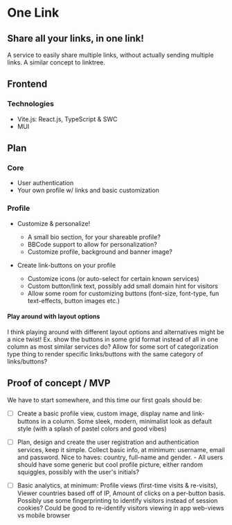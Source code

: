 # One Link

## Share all your links, in one link!

A service to easily share multiple links, without actually sending multiple links. A similar concept to linktree.

## Frontend

### Technologies

- Vite.js: React.js, TypeScript & SWC
- MUI

## Plan

### Core

- User authentication
- Your own profile w/ links and basic customization

### Profile

- Customize & personalize!

  - A small bio section, for your shareable profile?
  - BBCode support to allow for personalization?
  - Customize profile, background and banner image?

- Create link-buttons on your profile
  - Customize icons (or auto-select for certain known services)
  - Custom button/link text, possibly add small domain hint for visitors
  - Allow some room for customizing buttons (font-size, font-type, fun text-effects, button images etc.)

#### Play around with layout options

I think playing around with different layout options and alternatives might be a nice twist! Ex. show the buttons in some grid format instead of all in one column as most similar services do?
Allow for some sort of categorization type thing to render specific links/buttons with the same category of links/buttons?

## Proof of concept / MVP

We have to start somewhere, and this time our first goals should be:

- [ ] Create a basic profile view, custom image, display name and link-buttons in a column. Some sleek, modern, minimalist look as default style (with a splash of pastel colors and good vibes)

- [ ] Plan, design and create the user registration and authentication services, keep it simple. Collect basic info, at minimum: username, email and password. Nice to haves: country, full-name and gender. - All users should have some generic but cool profile picture, either random squiggles, possibly with the user's initials?

- [ ] Basic analytics, at minimum: Profile views (first-time visits & re-visits), Viewer countries based off of IP, Amount of clicks on a per-button basis. Possibly use some fingerprinting to identify visitors instead of session cookies? Could be good to re-identify visitors viewing in app web-views vs mobile browser
